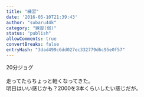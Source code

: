 ```yaml
---
title: "練習"
date: '2016-05-10T21:39:43'
author: "subaru44k"
category: "練習(弱)"
status: "publish"
allowComments: true
convertBreaks: false
entryHash: "3dad499c6dd027ec332779d6c95e0f57"
---
```

20分ジョグ<br>
<br>
走ってたらちょっと軽くなってきた。<br>
明日はいい感じかも？2000を3本くらいしたい感じだが。
